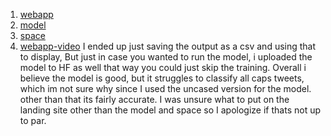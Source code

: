 1. [webapp](https://sites.google.com/view/tweetbert/home)
2. [model](https://sites.google.com/view/tweetbert/home)
3. [space](https://huggingface.co/spaces/thotranexe/toxicity)
4. [webapp-video](https://www.youtube.com/watch?v=HyhbbFm9CcQ)
I ended up just saving the output as a csv and using that to display, But just in case you wanted to run the model, i uploaded the model to HF as well that way you could just skip the training.
Overall i believe the model is good, but it struggles to classify all caps tweets, which im not sure why since I used the uncased version for the model. other than that its fairly accurate. I was unsure what to put on the landing site other than the model and space so I apologize if thats not up to par.
